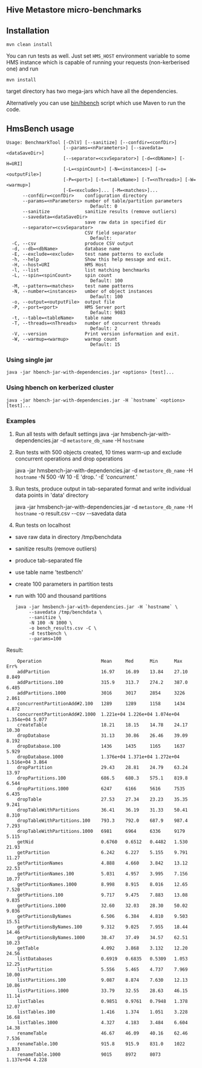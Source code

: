 ## Hive Metastore micro-benchmarks

## Installation

    mvn clean install

You can run tests as well. Just set `HMS_HOST` environment variable to some HMS instance which is
capable of running your requests (non-kerberised one) and run

    mvn install

target directory has two mega-jars which have all the dependencies.

Alternatively you can use [bin/hbench](../bin/hbench) script which use Maven to run the code.

## HmsBench usage

    Usage: BenchmarkTool [-ChlV] [--sanitize] [--confdir=<confDir>]
                         [--params=<nParameters>] [--savedata=<dataSaveDir>]
                         [--separator=<csvSeparator>] [-d=<dbName>] [-H=URI]
                         [-L=<spinCount>] [-N=<instances>] [-o=<outputFile>]
                         [-P=<port>] [-t=<tableName>] [-T=<nThreads>] [-W=<warmup>]
                         [-E=<exclude>]... [-M=<matches>]...
          --confdir=<confDir>    configuration directory
          --params=<nParameters> number of table/partition parameters
                                   Default: 0
          --sanitize             sanitize results (remove outliers)
          --savedata=<dataSaveDir>
                                 save raw data in specified dir
          --separator=<csvSeparator>
                                 CSV field separator
                                   Default:
      -C, --csv                  produce CSV output
      -d, --db=<dbName>          database name
      -E, --exclude=<exclude>    test name patterns to exclude
      -h, --help                 Show this help message and exit.
      -H, --host=URI             HMS Host
      -l, --list                 list matching benchmarks
      -L, --spin=<spinCount>     spin count
                                   Default: 100
      -M, --pattern=<matches>    test name patterns
      -N, --number=<instances>   umber of object instances
                                   Default: 100
      -o, --output=<outputFile>  output file
      -P, --port=<port>          HMS Server port
                                   Default: 9083
      -t, --table=<tableName>    table name
      -T, --threads=<nThreads>   number of concurrent threads
                                   Default: 2
      -V, --version              Print version information and exit.
      -W, --warmup=<warmup>      warmup count
                                   Default: 15

### Using single jar

    java -jar hbench-jar-with-dependencies.jar <options> [test]...

### Using hbench on kerberized cluster

    java -jar hbench-jar-with-dependencies.jar -H `hostname` <options> [test]...

### Examples
1. Run all tests with default settings
    java -jar hmsbench-jar-with-dependencies.jar -d `metastore_db_name` -H `hostname`

2. Run tests with 500 objects created, 10 times warm-up and exclude concurrent operations and drop operations

    java -jar hmsbench-jar-with-dependencies.jar -d `metastore_db_name` -H `hostname` -N 500 -W 10 -E 'drop.*' -E 'concurrent.*'

3. Run tests, produce output in tab-separated format and write individual data points in 'data' directory

    java -jar hmsbench-jar-with-dependencies.jar -d `metastore_db_name` -H `hostname` -o result.csv --csv --savedata data

4. Run tests on localhost
 * save raw data in directory /tmp/benchdata
 * sanitize results (remove outliers)
 * produce tab-separated file
 * use table name 'testbench'
 * create 100 parameters in partition tests
 * run with 100 and thousand partitions


       java -jar hmsbench-jar-with-dependencies.jar -H `hostname` \
            --savedata /tmp/benchdata \
            --sanitize \
            -N 100 -N 1000 \
            -o bench_results.csv -C \
            -d testbench \
            --params=100

Result:

        Operation                      Mean     Med      Min      Max      Err%
        addPartition                   16.97    16.89    13.84    27.10    8.849
        addPartitions.100              315.9    313.7    274.2    387.0    6.485
        addPartitions.1000             3016     3017     2854     3226     2.861
        concurrentPartitionAdd#2.100   1289     1289     1158     1434     4.872
        concurrentPartitionAdd#2.1000  1.221e+04 1.226e+04 1.074e+04 1.354e+04 5.077
        createTable                    18.21    18.15    14.78    24.17    10.30
        dropDatabase                   31.13    30.86    26.46    39.09    8.192
        dropDatabase.100               1436     1435     1165     1637     5.929
        dropDatabase.1000              1.376e+04 1.371e+04 1.272e+04 1.516e+04 3.864
        dropPartition                  29.43    28.81    24.79    63.24    13.97
        dropPartitions.100             686.5    680.3    575.1    819.8    6.544
        dropPartitions.1000            6247     6166     5616     7535     6.435
        dropTable                      27.53    27.34    23.23    35.35    9.241
        dropTableWithPartitions        36.41    36.19    31.33    50.41    8.310
        dropTableWithPartitions.100    793.3    792.0    687.9    987.4    7.293
        dropTableWithPartitions.1000   6981     6964     6336     9179     5.115
        getNid                         0.6760   0.6512   0.4482   1.530    21.93
        getPartition                   6.242    6.227    5.155    9.791    11.27
        getPartitionNames              4.888    4.660    3.842    13.12    22.53
        getPartitionNames.100          5.031    4.957    3.995    7.156    10.77
        getPartitionNames.1000         8.998    8.915    8.016    12.65    7.520
        getPartitions.100              9.717    9.475    7.883    13.08    9.835
        getPartitions.1000             32.60    32.03    28.30    50.02    9.036
        getPartitionsByNames           6.506    6.384    4.810    9.503    15.51
        getPartitionsByNames.100       9.312    9.025    7.955    18.44    14.46
        getPartitionsByNames.1000      38.47    37.49    34.57    62.51    10.23
        getTable                       4.092    3.868    3.132    12.20    24.56
        listDatabases                  0.6919   0.6835   0.5309   1.053    12.25
        listPartition                  5.556    5.465    4.737    7.969    10.00
        listPartitions.100             9.087    8.874    7.630    12.13    10.86
        listPartitions.1000            33.79    32.55    28.63    46.15    11.14
        listTables                     0.9851   0.9761   0.7948   1.378    12.07
        listTables.100                 1.416    1.374    1.051    3.228    16.68
        listTables.1000                4.327    4.183    3.484    6.604    14.38
        renameTable                    46.67    46.09    40.16    62.46    7.536
        renameTable.100                915.8    915.9    831.0    1022     3.833
        renameTable.1000               9015     8972     8073     1.137e+04 4.228
